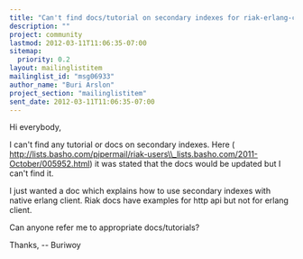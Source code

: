 ```yaml
---
title: "Can't find docs/tutorial on secondary indexes for riak-erlang-client"
description: ""
project: community
lastmod: 2012-03-11T11:06:35-07:00
sitemap:
  priority: 0.2
layout: mailinglistitem
mailinglist_id: "msg06933"
author_name: "Buri Arslon"
project_section: "mailinglistitem"
sent_date: 2012-03-11T11:06:35-07:00
---
```



Hi everybody,

I can't find any tutorial or docs on secondary indexes. Here (
http://lists.basho.com/pipermail/riak-users\\_lists.basho.com/2011-October/005952.html)
it was stated that the docs would be updated but I can't find it.

I just wanted a doc which explains how to use secondary indexes with native
erlang client. Riak docs have examples for http api but not for erlang
client.

Can anyone refer me to appropriate docs/tutorials?

Thanks,
-- Buriwoy
